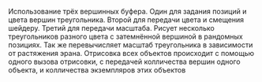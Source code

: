 Использование трёх вершинных буфера. Один для задания позиций и цвета вершин треугольника.
Второй для передачи цвета и смещения шейдеру. Третий для передачи масштаба.
Рисует несколько треугольников разного цвета с затемнённой вершиной в рандомных позициях. Так же перевычисляет масштаб треугольника
в зависимости от растяжения эрана. Отрисовка всех объектов происходит с помощью одного вызова отрисовки,
с передачей колличества вершин одного объекта, и колличества экземпляров этих объектов
